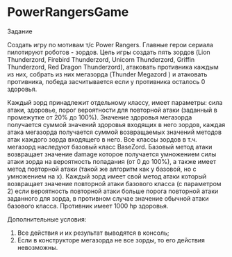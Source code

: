 # PowerRangersGame

Задание

Создать игру по мотивам т/с Power Rangers. Главные герои сериала пилотируют роботов - зордов. Цель игры создать пять зордов (Lion Thunderzord, Firebird Thunderzord, Unicorn Thunderzord, Griffin Thunderzord, Red Dragon Thunderzord), атаковать противника каждым из них, собрать из них мегазорда (Thunder Megazord ) и атаковать противника, победа засчитывается если у противника осталось 0 здоровья. 

Каждый зорд принадлежит отдельному классу, имеет параметры: сила атаки, здоровье, порог вероятности для повторной атаки (заданный в промежутке от 20% до 100%). Значение здоровья мегазорда получается суммой значений здоровья входящих в него зордов, каждая атака мегазорда получается суммой возвращаемых значений методов атак каждого зорда входящего в него. Все классы зордов в т.ч. мегазорд наследуют базовый класс BaseZord. Базовый метод атаки возвращает значение damage которое получается умножением силы атаки зорда на вероятность попадания (от 0 до 100%), а также имеет метод повторной атаки (такой же алгоритм как у базовой, но с умножением на x). Каждый зорд имеет свой метод атаки который возвращает значение повторной атаки базового класса (с параметром 2) если вероятность повторной атаки больше порога повторной атаки заданного для зорда, в противном случае значение обычной атаки базового класса. Противник имеет 1000 hp здоровья.

Дополнительные условия:
1) Все действия и их результат выводятся в консоль;
2) Если в конструкторе мегазорда не все зорды, то его действия невозможны.
